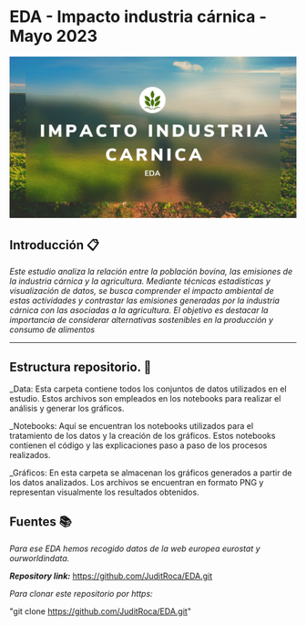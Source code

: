 # EDA - Impacto  industria cárnica - Mayo 2023
![EDA](Data/portada_EDA.jpg)

## Introducción 📋

_Este estudio analiza la relación entre la población bovina, las emisiones de la industria cárnica y la agricultura. Mediante técnicas estadísticas y visualización de datos, se busca comprender el impacto ambiental de estas actividades y contrastar las emisiones generadas por la industria cárnica con las asociadas a la agricultura. El objetivo es destacar la importancia de considerar alternativas sostenibles en la producción y consumo de alimentos_

----------
 ## Estructura repositorio. 📖 

 _Data: Esta carpeta contiene todos los conjuntos de datos utilizados en el estudio. Estos archivos son empleados en los notebooks para realizar el análisis y generar los gráficos.

_Notebooks: Aquí se encuentran los notebooks utilizados para el tratamiento de los datos y la creación de los gráficos. Estos notebooks contienen el código y las explicaciones paso a paso de los procesos realizados.

_Gráficos: En esta carpeta se almacenan los gráficos generados a partir de los datos analizados. Los archivos se encuentran en formato PNG y representan visualmente los resultados obtenidos.

## Fuentes 📚 
_Para ese EDA hemos recogido datos de la web europea eurostat y ourworldindata._

***Repository link:*** https://github.com/JuditRoca/EDA.git

*Para clonar este repositorio por https:*

"git clone https://github.com/JuditRoca/EDA.git"
